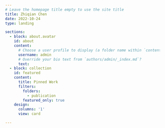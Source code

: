 ```yaml
---
# Leave the homepage title empty to use the site title
title: Zhiqian Chen
date: 2022-10-24
type: landing

sections:
  - block: about.avatar
    id: about
    content:
      # Choose a user profile to display (a folder name within `content/authors/`)
      username: admin
      # Override your bio text from `authors/admin/_index.md`?
      text:
  - block: collection
    id: featured
    content:
      title: Pinned Work
      filters:
        folders:
          - publication
        featured_only: true
    design:
      columns: '1'
      view: card

---
```

